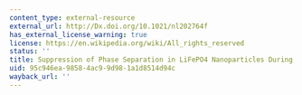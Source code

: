 ```yaml
---
content_type: external-resource
external_url: http://Dx.doi.org/10.1021/nl202764f
has_external_license_warning: true
license: https://en.wikipedia.org/wiki/All_rights_reserved
status: ''
title: Suppression of Phase Separation in LiFePO4 Nanoparticles During Battery Discharge
uid: 95c946ea-9858-4ac9-9d98-1a1d8514d94c
wayback_url: ''
---
```

